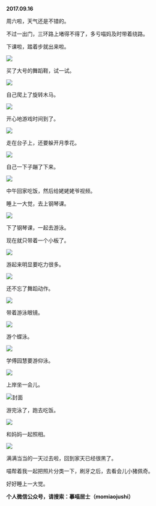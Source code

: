 
          
**2017.09.16**

周六啦，天气还是不错的。

不过一出门，三环路上堵得不得了，多亏喵妈及时带着绕路。

下课啦，踏着步就出来啦。


![](http://wx3.sinaimg.cn/large/627d9660ly1fjlojb7vifj20yg0mz42f.jpg)


买了大号的舞蹈鞋，试一试。


![](http://wx3.sinaimg.cn/large/627d9660ly1fjlojbj7gij20yg0mzgq4.jpg)


自己爬上了旋转木马。


![](http://wx3.sinaimg.cn/large/627d9660ly1fjloj8y32xj20yg0mz42d.jpg)


开心地游戏时间到了。


![](http://wx3.sinaimg.cn/large/627d9660ly1fjloj9r90fj20yg0mzdjt.jpg)


走在台子上，还要躲开月季花。


![](http://wx3.sinaimg.cn/large/627d9660ly1fjloj9dqdoj20yg0mzahr.jpg)


自己一下子蹦了下来。


![](http://wx3.sinaimg.cn/large/627d9660ly1fjlojb15b9j20yg0mz79f.jpg)


中午回家吃饭，然后给姥姥姥爷视频。

睡上一大觉，去上钢琴课。


![](http://wx3.sinaimg.cn/large/627d9660ly1fjloja9kqdj20yg0mzq6b.jpg)


下了钢琴课，一起去游泳。

现在就只带着一个小板了。


![](http://wx3.sinaimg.cn/large/627d9660ly1fjloj87df6j20yg0mzq6u.jpg)


游起来明显要吃力很多。


![](http://wx3.sinaimg.cn/large/627d9660ly1fjlojamwizj20yg0mzdkn.jpg)


还不忘了舞蹈动作。


![](http://wx3.sinaimg.cn/large/627d9660ly1fjloj8j1jkj20yg0mzq6o.jpg)


带着游泳眼镜。


![](http://wx3.sinaimg.cn/large/627d9660ly1fjlojccyo1j20yg0mzjvm.jpg)


游个蝶泳。


![](http://wx3.sinaimg.cn/large/627d9660ly1fjlojbrbjxj20yg0mzn1l.jpg)


学傅园慧要游仰泳。


![](http://wx3.sinaimg.cn/large/627d9660ly1fjloj948jhj20yg0mz0z3.jpg)


上岸坐一会儿。


![](http://wx3.sinaimg.cn/large/627d9660ly1fjloj8prdfj20yg0mzgqj.jpg)封面


游完泳了，跑去吃饭。


![](http://wx3.sinaimg.cn/large/627d9660ly1fjlojc6infj20yg0mz40c.jpg)


和妈妈一起照相。


![](http://wx3.sinaimg.cn/large/627d9660ly1fjloja2urej20yg0mz40h.jpg)


满满当当的一天过去啦，回到家天已经很黑了。

喵帮着我一起把照片分类一下，刷牙之后，去看会儿小猪佩奇。

好好睡上一大觉。


**个人微信公众号，请搜索：摹喵居士（momiaojushi）**

        